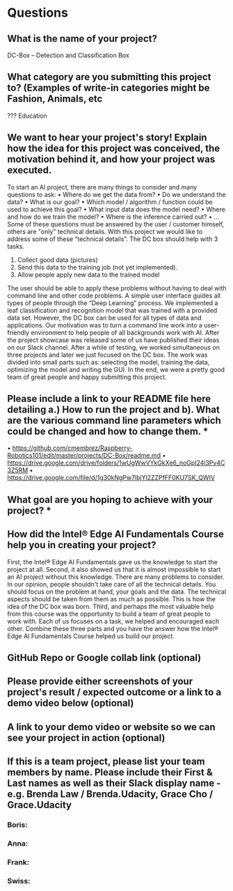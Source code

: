 # Questions
## What is the name of your project?
DC-Box – Detection and Classification Box

## What category are you submitting this project to? (Examples of write-in categories might be Fashion, Animals, etc

??? Education

## We want to hear your project's story! Explain how the idea for this project was conceived, the motivation behind it, and how your project was executed.
To start an AI project, there are many things to consider and many questions to ask:
•	Where do we get the data from?
•	Do we understand the data?
•	What is our goal?
•	Which model / algorithm / function could be used to achieve this goal?
•	What input data does the model need?
•	Where and how do we train the model?
•	Where is the inference carried out?
•	…
Some of these questions must be answered by the user / customer himself, others are "only" technical details. With this project we would like to address some of these “technical details”.
The DC box should help with 3 tasks.
1. Collect good data (pictures)
2. Send this data to the training job (not yet implemented).
3. Allow people apply new data to the trained model

The user should be able to apply these problems without having to deal with command line and other code problems. A simple user interface guides all types of people through the “Deep Learning” process. We implemented a leaf classification and recognition model that was trained with a provided data set. However, the DC box can be used for all types of data and applications. Our motivation was to turn a command line work into a user-friendly environment to help people of all backgrounds work with AI.
After the project showcase was released some of us have published their ideas on our Slack channel. After a while of testing, we worked simultaneous on three projects and later we just focused on the DC box. The work was divided into small parts such as: selecting the model, training the data, optimizing the model and writing the GUI. In the end, we were a pretty good team of great people and happy submitting this project.


## Please include a link to your README file here detailing a.) How to run the project and b). What are the various command line parameters which could be changed and how to change them. *
•	https://github.com/cmembrez/Raspberry-Robotics101/edit/master/projects/DC-Box/readme.md
•	https://drive.google.com/drive/folders/1wUgWwVYkGkXe6_noGpI24l3Pv4C3Z5RM
•	https://drive.google.com/file/d/1g30kNgPw7lbjYl2ZZPfFF0KU7SK_QWIV

## What goal are you hoping to achieve with your project? *

## How did the Intel® Edge AI Fundamentals Course help you in creating your project?

First, the Intel® Edge AI Fundamentals gave us the knowledge to start the project at all. Second, it also showed us that it is almost impossible to start an AI project without this knowledge. There are many problems to consider. In our opinion, people shouldn't take care of all the technical details. You should focus on the problem at hand, your goals and the data. The technical aspects should be taken from them as much as possible. This is how the idea of the DC box was born. Third, and perhaps the most valuable help from this course was the opportunity to build a team of great people to work with. Each of us focuses on a task, we helped and encouraged each other. Combine these three parts and you have the answer how the Intel® Edge AI Fundamentals Course helped us build our project.
## GitHub Repo or Google collab link (optional)

## Please provide either screenshots of your project's result / expected outcome or a link to a demo video below (optional)

## A link to your demo video or website so we can see your project in action (optional)

## If this is a team project, please list your team members by name. Please include their First & Last names as well as their Slack display name - e.g. Brenda Law / Brenda.Udacity, Grace Cho / Grace.Udacity

### Boris:
### Anna:
### Frank:
### Swiss:
